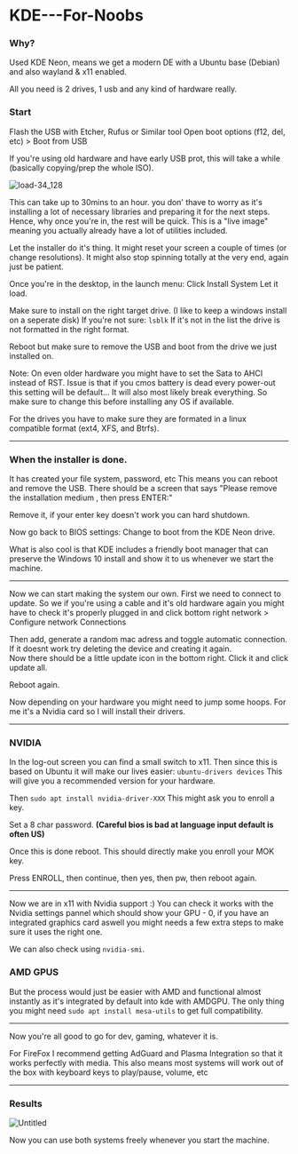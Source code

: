 # KDE---For-Noobs

### Why? 
Used KDE Neon, means we get a modern DE with a Ubuntu base (Debian) and also wayland & x11 enabled. 

All you need is 2 drives, 1 usb and any kind of hardware really. 

### Start
Flash the USB with Etcher, Rufus or Similar tool
Open boot options (f12, del, etc) > Boot from USB

If you're using old hardware and have early USB prot, this will take a while (basically copying/prep the whole ISO).

![load-34_128](https://github.com/user-attachments/assets/a5d39ff6-4dd3-4dca-b1c4-c2322579d2a5)
 
This can take up to 30mins to an hour. you don' thave to worry as it's installing a lot of necessary libraries and preparing it for the next steps.
Hence, why once you're in, the rest will be quick. This is a "live image" meaning you actually already have a lot of utilities included.   

Let the installer do it's thing. It might reset your screen a couple of times (or change resolutions). 
It might also stop spinning totally at the very end, again just be patient.

Once you're in the desktop, in the launch menu: Click Install System
Let it load. 

Make sure to install on the right target drive. (I like to keep a windows install on a seperate disk) 
If you're not sure: `lsblk`
If it's not in the list the drive is not formatted in the right format. 

Reboot but make sure to remove the USB and boot from the drive we just installed on. 

Note:
On even older hardware you might have to set the Sata to AHCI instead of RST. Issue is that if you cmos battery is dead every power-out this setting will be default... 
It will also most likely break everything. 
So make sure to change this before installing any OS if available. 

For the drives you have to make sure they are formated in a linux compatible format (ext4, XFS, and Btrfs). 

---

### When the installer is done. 

It has created your file system, password, etc
This means you can reboot and remove the USB.
There should be a screen that says "Please remove the installation medium , then press ENTER:" 

Remove it, if your enter key doesn't work you can hard shutdown. 

Now go back to BIOS settings: 
Change to boot from the KDE Neon drive. 

What is also cool is that KDE includes a friendly boot manager that can preserve the Windows 10 install and show it to us whenever we start the machine. 

---

Now we can start making the system our own. 
First we need to connect to update. So we if you're using a cable and it's old hardware again you might have to check it's properly plugged in and click bottom right network > Configure network Connections

Then add, generate a random mac adress and toggle automatic connection. If it doesnt work try deleting the device and creating it again.  
Now there should be a little update icon in the bottom right. Click it and click update all. 

Reboot again.

Now depending on your hardware you might need to jump some hoops. For me it's a Nvidia card so I will install their drivers. 

---
### NVIDIA 
In the log-out screen you can find a small switch to x11.
Then since this is based on Ubuntu it will make our lives easier: `ubuntu-drivers devices`
This will give you a recommended version for your hardware.  

Then `sudo apt install nvidia-driver-XXX`
This might ask you to enroll a key. 

Set a 8 char password. 
**(Careful bios is bad at language input default is often US)**

Once this is done reboot.
This should directly make you enroll your MOK key. 

Press ENROLL, then continue, then yes, then pw, then reboot again. 

---

Now we are in x11 with Nvidia support :)
You can check it works with the Nvidia settings pannel which should show your GPU - 0, if you have an integrated graphics card aswell you might needs a few extra steps to make sure it uses the right one. 

We can also check using `nvidia-smi`.

### AMD GPUS
But the process would just be easier with AMD and functional almost instantly as it's integrated by default into kde with AMDGPU. 
The only thing you might need `sudo apt install mesa-utils` to get full compatibility. 

---

Now you're all good to go for dev, gaming, whatever it is. 

For FireFox I recommend getting AdGuard and Plasma Integration so that it works perfectly with media. This also means most systems will work out of the box with keyboard keys to play/pause, volume, etc


---

### Results 
![Untitled](https://github.com/user-attachments/assets/c79aa5f3-61c2-4aae-afaf-5ef1932e6507)

Now you can use both systems freely whenever you start the machine. 



